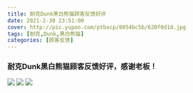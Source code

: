 ```yaml
---
title: 耐克Dunk黑白熊猫顾客反馈好评
date: 2021-2-30 23:51:00
cover: http://pic.yupoo.com/ptbxcp/8054bc5b/620f0d1d.jpg
tags: [耐克,Dunk,黑白熊猫]
categories: [顾客反馈]
---
```


###  耐克Dunk黑白熊猫顾客反馈好评，感谢老板！
![](http://pic.yupoo.com/ptbxcp/48f029f0/ccb55049.jpg)
![](http://pic.yupoo.com/ptbxcp/1329a21f/fba121a0.jpg)
![](http://pic.yupoo.com/ptbxcp/8054bc5b/620f0d1d.jpg)